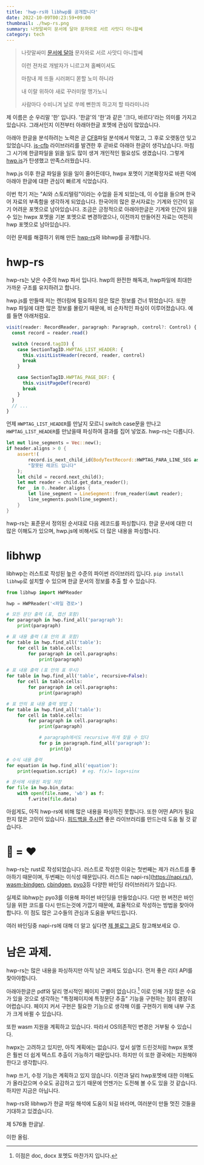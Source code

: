 ```yaml
---
title: 'hwp-rs와 libhwp를 공개합니다'
date: 2022-10-09T00:23:59+09:00
thumbnail: ./hwp-rs.png
summary: 나랏말싸미 문서에 달아 문자와로 서르 사맛디 아니할쎄
category: tech
---
```

> 나랏말싸미 [문서에 달아](https://ko.wikipedia.org/wiki/%EC%9D%B8%EA%B0%84%EC%9D%B4_%EC%9D%BD%EC%9D%84_%EC%88%98_%EC%9E%88%EB%8A%94_%EB%A7%A4%EC%B2%B4) 문자와로 서르 사맛디 아니할쎄
>
> 이런 젼차로 개발자가 니르고져 홀빼이셔도
>
> 마참내 제 뜨들 시러펴디 몯할 노미 하니라
>
> 내 이랄 위하야 새로 꾸러미랄 맹가노니
>
> 사람마다 수비니겨 날로 쑤메 뼌한킈 하고저 할 따라미니라

제 이름은 순 우리말 '한' 입니다. '한글'의 '한'과 같은 '크다, 바르다'라는 의미를 가지고 있습니다. 그래서인지 이전부터 아래아한글 포멧에 관심이 많았습니다.

아래아 한글을 분석하려는 노력은 곧 [CFB](https://ko.wikipedia.org/wiki/%EB%B3%B5%ED%95%A9_%ED%8C%8C%EC%9D%BC_%EC%9D%B4%EC%A7%84_%ED%98%95%EC%8B%9D)파일 분석에서 막혔고, 그 후로 오랫동안 잊고 있었습니다.
[js-cfb](https://github.com/SheetJS/js-cfb) 라이브러리를 발견한 후 곧바로 아래아 한글이 생각났습니다. 마침 그 시기에 한글파일을 읽을 일도 많이 생겨 개인적인 필요성도 생겼습니다. 그렇게 [hwp.js](https://github.com/hahnlee/hwp.js)가 탄생했고 만족스러웠습니다.

hwp.js 이후 한글 파일을 읽을 일이 줄어든데다, hwpx 포멧이 기본확장자로 바뀐 덕에 아래아 한글에 대한 관심이 빠르게 식었습니다.

이번 학기 저는 "AI와 스토리텔링"이라는 수업을 듣게 되었는데, 이 수업을 들으며 한국어 자료의 부족함을 생각하게 되었습니다. 한국어의 많은 문서자료는 기계와 인간이 읽기 어려운 포멧으로 남아있습니다. 조금은 긍정적으로 아래아한글은 기계와 인간이 읽을 수 있는 hwpx 포멧을 기본 포멧으로 변경하였으나, 이전까지 만들어진 자료는 여전히 hwp 포멧으로 남아있습니다.

이런 문제를 해결하기 위해 만든 [hwp-rs](https://github.com/hahnlee/hwp-rs)와 libhwp를 공개합니다.

# hwp-rs
hwp-rs는 낮은 수준의 hwp 파서 입니다. hwp의 완전한 해독과, hwp파일에 최대한 가까운 구조를 유지하려고 합니다.

hwp.js를 만들때 저는 렌더링에 필요하지 않은 많은 정보를 건너 뛰었습니다. 또한 hwp 파일에 대한 많은 정보를 몰랐기 때문에, 비 순차적인 파싱이 이루어졌습니다.
예를 들면 아래처럼요.
```js
visit(reader: RecordReader, paragraph: Paragraph, control?: Control) {
  const record = reader.read()

  switch (record.tagID) {
    case SectionTagID.HWPTAG_LIST_HEADER: {
      this.visitListHeader(record, reader, control)
      break
    }

    case SectionTagID.HWPTAG_PAGE_DEF: {
      this.visitPageDef(record)
      break
    }
  }
  // ...
}
```
언제 `HWPTAG_LIST_HEADER`를 만날지 모르니 switch case문을 만나고 `HWPTAG_LIST_HEADER`를 만났을때 파싱하여 결과를 집어 넣었죠. hwp-rs는 다릅니다.

```rust
let mut line_segments = Vec::new();
if header.aligns > 0 {
    assert!(
        record.is_next_child_id(BodyTextRecord::HWPTAG_PARA_LINE_SEG as u32),
        "잘못된 레코드 입니다"
    );
    let child = record.next_child();
    let mut reader = child.get_data_reader();
    for _ in 0..header.aligns {
        let line_segment = LineSegment::from_reader(&mut reader);
        line_segments.push(line_segment);
    }
}
```
hwp-rs는 표준문서 정의된 순서대로 다음 레코드를 파싱합니다. 한글 문서에 대한 더 많은 이해도가 있으며, hwp.js에 비해서도 더 많은 내용을 파싱합니다.

# libhwp
libhwp는 러스트로 작성된 높은 수준의 파이썬 라이브러리 입니다. `pip install libhwp`로 설치할 수 있으며 한글 문서의 정보를 추출 할 수 있습니다.
```python
from libhwp import HWPReader

hwp = HWPReader('<파일 경로>')

# 모든 문단 출력 (표, 캡션 포함)
for paragraph in hwp.find_all('paragraph'):
    print(paragraph)

# 표 내용 출력 (표 안의 표 포함)
for table in hwp.find_all('table'):
    for cell in table.cells:
        for paragraph in cell.paragraphs:
            print(paragraph)

# 표 내용 출력 (표 안의 표 무시)
for table in hwp.find_all('table', recursive=False):
    for cell in table.cells:
        for paragraph in cell.paragraphs:
            print(paragraph)

# 표 안의 표 내용 출력 방법 2
for table in hwp.find_all('table'):
    for cell in table.cells:
        for paragraph in cell.paragraphs:
            print(paragraph)

            # paragraph에서도 recursive 하게 찾을 수 있다
            for p in paragraph.find_all('paragraph'):
                print(p)

# 수식 내용 출력
for equation in hwp.find_all('equation'):
    print(equation.script)  # eg. f(x)= logx+sinx

# 문서에 사용된 파일 저장
for file in hwp.bin_data:
    with open(file.name, 'wb') as f:
        f.write(file.data)
```
아쉽게도, 아직 hwp-rs에 비해 많은 내용을 파싱하진 못합니다. 또한 어떤 API가 필요한지 많은 고민이 있습니다. [피드백을 주시면](https://github.com/hahnlee/hwp-rs/discussions) 좋은 라이브러리를 만드는데 도움 될 것 같습니다.

# 🦀 = ❤
hwp-rs는 rust로 작성되었습니다. 러스트로 작성한 이유는 첫번째는 제가 러스트를 좋아하기 때문이며, 두번째는 이식성 때문입니다. 러스트는 napi-rs](https://napi.rs/), [wasm-bindgen](https://github.com/rustwasm/wasm-bindgen), [cbindgen](https://github.com/eqrion/cbindgen), [pyo3](https://pyo3.rs/)등 다양한 바인딩 라이브러리가 있습니다.

실제로 libhwp는 pyo3를 이용해 파이썬 바인딩을 만들었습니다. 다만 현 버전은 바인딩을 위한 코드를 다시 만드는것에 가깝기 때문에, 효율적으로 작성하는 방법을 찾아야합니다.
이 점도 많은 고수들의 관심과 도움을 부탁드립니다.

여러 바인딩중 napi-rs에 대해 더 알고 싶다면 [제 블로그 글](https://blog.hanlee.io/2022/napi-rs)도 참고해보세요 😉.

# 남은 과제.
hwp-rs는 많은 내용을 파싱하지만 아직 남은 과제도 있습니다. 먼저 좋은 리더 API를 찾아야합니다.

아래아한글은 pdf와 달리 명시적인 페이지 구별이 없습니다.[^1] 이로 인해 가장 많은 수요가 있을 것으로 생각하는 "특정페이지에 특정문단 추출" 기능을 구현하는 점이 괭장히 어렵습니다.
페이지 커서 구현은 필요한 기능으로 생각해 이를 구현하기 위해 내부 구조가 크게 바뀔 수 있습니다.

또한 wasm 지원을 계획하고 있습니다. 따라서 OS의존적인 변경은 거부될 수 있습니다.

hwpx는 고려하고 있지만, 아직 계획에는 없습니다. 앞서 설명 드린것처럼 hwpx 포멧은 훨씬 더 쉽게 텍스트 추출이 가능하기 때문입니다.
하지만 이 또한 결국에는 지원해야한다고 생각합니다.

hwp 쓰기, 수정 기능은 계획하고 있지 않습니다. 이전과 달리 hwp포멧에 대한 이해도가 올라갔으며 수요도 공감하고 있기 때문에 언젠가는 도전해 볼 수도 있을 것 같습니다. 하지만 지금은 아닙니다.

hwp-rs와 libhwp가 한글 파일 해석에 도움이 되길 바라며, 여러분이 만들 멋진 것들을 기대하고 있겠습니다.

제 576돌 한글날.

이한 올림.

[^1]: 이점은 doc, docx 포멧도 마찬가지 입니다.
